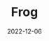 ---
title: Frog
subtitle: 
layout: default
modal-id: 3
date: 2022-12-06
img: video
vid: IMG_4908.MP4
thumbnail: frog-thumbnail.png
alt: image-alt
price: Between NAf 55 and NAf 500 depending on size and design
size: Large
description: Lorem ipsum dolor sit amet, usu cu alterum nominavi lobortis. At duo novum diceret. Tantas apeirian vix et, usu sanctus postulant inciderint ut, populo diceret necessitatibus in vim. Cu eum dicam feugiat noluisse.

---